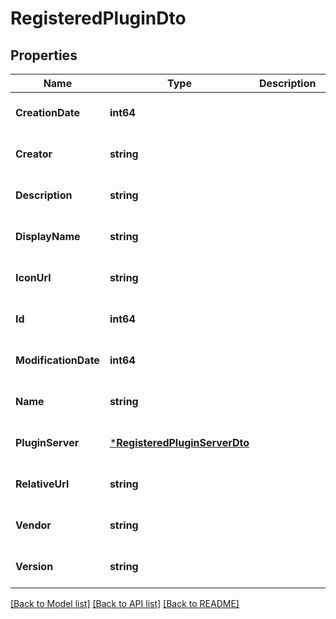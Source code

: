 # RegisteredPluginDto

## Properties
Name | Type | Description | Notes
------------ | ------------- | ------------- | -------------
**CreationDate** | **int64** |  | [optional] [default to null]
**Creator** | **string** |  | [optional] [default to null]
**Description** | **string** |  | [optional] [default to null]
**DisplayName** | **string** |  | [optional] [default to null]
**IconUrl** | **string** |  | [optional] [default to null]
**Id** | **int64** |  | [optional] [default to null]
**ModificationDate** | **int64** |  | [optional] [default to null]
**Name** | **string** |  | [optional] [default to null]
**PluginServer** | [***RegisteredPluginServerDto**](RegisteredPluginServerDto.md) |  | [optional] [default to null]
**RelativeUrl** | **string** |  | [optional] [default to null]
**Vendor** | **string** |  | [optional] [default to null]
**Version** | **string** |  | [optional] [default to null]

[[Back to Model list]](../README.md#documentation-for-models) [[Back to API list]](../README.md#documentation-for-api-endpoints) [[Back to README]](../README.md)


